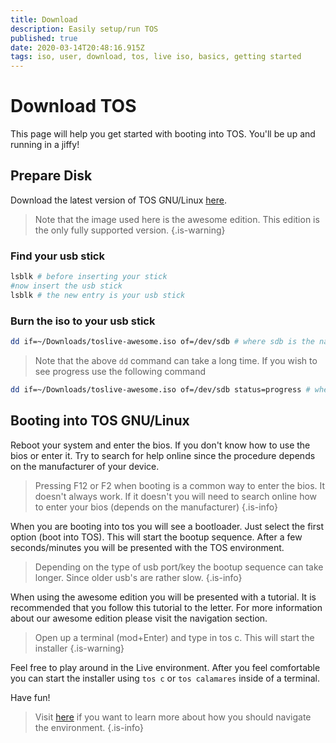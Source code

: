 ```yaml
---
title: Download
description: Easily setup/run TOS
published: true
date: 2020-03-14T20:48:16.915Z
tags: iso, user, download, tos, live iso, basics, getting started
---
```


# Download TOS
This page will help you get started with booting into TOS. You'll be up and running in a jiffy!

## Prepare Disk
Download the latest version of TOS GNU/Linux [here](https://tos.odex.be/downloads).

> Note that the image used here is the awesome edition. This edition is the only fully supported version.
{.is-warning}

### Find your usb stick

```bash
lsblk # before inserting your stick
#now insert the usb stick
lsblk # the new entry is your usb stick
```

### Burn the iso to your usb stick

```bash
dd if=~/Downloads/toslive-awesome.iso of=/dev/sdb # where sdb is the name of your stick
```

> Note that the above `dd` command can take a long time. If you wish to see progress use the following command

```bash
dd if=~/Downloads/toslive-awesome.iso of=/dev/sdb status=progress # where sdb is the name of your stick
```

## Booting into TOS GNU/Linux

Reboot your system and enter the bios. If you don't know how to use the bios or enter it. Try to search for help online since the procedure depends on the manufacturer of your device.

> Pressing F12 or F2 when booting is a common way to enter the bios. It doesn't always work. If it doesn't you will need to search online how to enter your bios (depends on the manufacturer)
{.is-info}

When you are booting into tos you will see a bootloader. Just select the first option (boot into TOS).
This will start the bootup sequence. After a few seconds/minutes you will be presented with the TOS environment.

> Depending on the type of usb port/key the bootup sequence can take longer. Since older usb's are rather slow.
{.is-info}

When using the awesome edition you will be presented with a tutorial. It is recommended that you follow this tutorial to the letter. For more information about our awesome edition please visit the navigation section.

> Open up a terminal (mod+Enter) and type in tos c. This will start the installer
{.is-warning}

Feel free to play around in the Live environment.
After you feel comfortable you can start the installer using `tos c` or `tos calamares` inside of a terminal.

Have fun!

> Visit [here](/user/navigate) if you want to learn more about how you should navigate the environment.
{.is-info}
